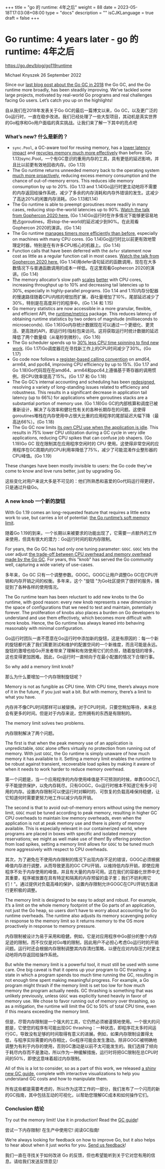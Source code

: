 +++
title = "go 的 runtime: 4年之后"
weight = 88
date = 2023-05-18T17:03:08+08:00
type = "docs"
description = ""
isCJKLanguage = true
draft = false
+++

# Go runtime: 4 years later - go 的 runtime: 4年之后

https://go.dev/blog/go119runtime

Michael Knyszek
26 September 2022

Since our [last blog post about the Go GC in 2018](https://go.dev/blog/ismmkeynote) the Go GC, and the Go runtime more broadly, has been steadily improving. We’ve tackled some large projects, motivated by real-world Go programs and real challenges facing Go users. Let’s catch you up on the highlights!

自从我们在2018年发表关于Go GC的最后一篇博文以来，Go GC，以及更广泛的Go运行时，一直在稳步改进。我们已经处理了一些大型项目，其动机是真实世界的Go程序和Go用户面临的真实挑战。让我们来了解一下其中的亮点吧

### What’s new? 什么是新的？

- `sync.Pool`, a GC-aware tool for reusing memory, has a [lower latency impact](https://go.dev/cl/166960) and [recycles memory much more effectively](https://go.dev/cl/166961) than before. (Go 1.13)sync.Pool，一个有GC意识的重用内存的工具，具有更低的延迟影响，并且比以前更有效地回收内存。(Go 1.13)
- The Go runtime returns unneeded memory back to the operating system [much more proactively](https://go.dev/issue/30333), reducing excess memory consumption and the chance of out-of-memory errors. This reduces idle memory consumption by up to 20%. (Go 1.13 and 1.14)Go运行时更主动地将不需要的内存返回给操作系统，减少了多余的内存消耗和内存外错误的发生。这减少了高达20%的闲置内存消耗。(Go 1.13和1.14)
- The Go runtime is able to preempt goroutines more readily in many cases, reducing stop-the-world latencies up to 90%. [Watch the talk from Gophercon 2020 here.](https://www.youtube.com/watch?v=1I1WmeSjRSw) (Go 1.14)Go运行时在许多情况下能够更容易地抢占goroutines，将stop-the-world的延迟减少到90%。在此观看Gophercon 2020的演讲。(Go 1.14)
- The Go runtime [manages timers more efficiently than before](https://go.dev/cl/171883), especially on machines with many CPU cores. (Go 1.14)Go运行时比以前更有效地管理定时器，特别是在有许多CPU核心的机器上。(Go 1.14)
- Function calls that have been deferred with the `defer` statement now cost as little as a regular function call in most cases. [Watch the talk from Gophercon 2020 here.](https://www.youtube.com/watch?v=DHVeUsrKcbM) (Go 1.14)用defer语句延迟的函数调用，现在在大多数情况下与普通函数调用的成本一样低。在这里观看Gophercon 2020的演讲。(Go 1.14)
- The memory allocator’s slow path [scales](https://go.dev/issue/35112) [better](https://go.dev/issue/37487) with CPU cores, increasing throughput up to 10% and decreasing tail latencies up to 30%, especially in highly-parallel programs. (Go 1.14 and 1.15)内存分配器的慢速路径随着CPU内核的增加而扩展，吞吐量增加了10%，尾部延迟减少了30%，特别是在高度并行的程序中。(Go 1.14 和 1.15)
- Go memory statistics are now accessible in a more granular, flexible, and efficient API, the [runtime/metrics](https://pkg.go.dev/runtime/metrics) package. This reduces latency of obtaining runtime statistics by two orders of magnitude (milliseconds to microseconds). (Go 1.16)Go内存统计数据现在可以通过一个更细化、更灵活、更高效的API，即运行时/指标包来访问。这将获取运行时统计数据的延迟降低了两个数量级（从毫秒到微秒）。(Go 1.16)
- The Go scheduler spends up to [30% less CPU time spinning to find new work](https://go.dev/issue/43997). (Go 1.17)Go调度器花在寻找新工作上的CPU时间减少了30%。(Go 1.17)
- Go code now follows a [register-based calling convention](https://go.dev/issues/40724) on amd64, arm64, and ppc64, improving CPU efficiency by up to 15%. (Go 1.17 and Go 1.18)Go代码现在在amd64、arm64和ppc64上遵循基于寄存器的调用惯例，将CPU效率提高了15%。(Go 1.17 和 Go 1.18)
- The Go GC’s internal accounting and scheduling has been [redesigned](https://go.dev/issue/44167), resolving a variety of long-standing issues related to efficiency and robustness. This results in a significant decrease in application tail latency (up to 66%) for applications where goroutines stacks are a substantial portion of memory use. (Go 1.18)Go GC的内部核算和调度已被重新设计，解决了与效率和健壮性有关的各种长期存在的问题。这使得goroutines堆栈在内存使用中占很大比重的应用程序的尾部延迟大幅下降（最高达66%）。(Go 1.18)
- The Go GC now limits [its own CPU use when the application is idle](https://go.dev/issue/44163). This results in 75% lower CPU utilization during a GC cycle in very idle applications, reducing CPU spikes that can confuse job shapers. (Go 1.19)Go GC 现在限制其在应用程序空闲时的 CPU 使用。这使得非常空闲的应用程序在GC周期内的CPU利用率降低了75%，减少了可能混淆作业整形器的CPU峰值。(Go 1.19)

These changes have been mostly invisible to users: the Go code they’ve come to know and love runs better, just by upgrading Go.

这些变化对用户来说大多是不可见的：他们所熟悉和喜爱的Go代码运行得更好，只是通过升级Go。

### A new knob 一个新的旋钮

With Go 1.19 comes an long-requested feature that requires a little extra work to use, but carries a lot of potential: [the Go runtime’s soft memory limit](https://pkg.go.dev/runtime/debug#SetMemoryLimit).

随着Go 1.19的到来，一个长期以来被要求的功能出现了，它需要一点额外的工作来使用，但具有很大的潜力：Go运行时间的软内存限制。

For years, the Go GC has had only one tuning parameter: `GOGC`. `GOGC` lets the user adjust [the trade-off between CPU overhead and memory overhead made by the Go GC](https://pkg.go.dev/runtime/debug#SetGCPercent). For years, this "knob" has served the Go community well, capturing a wide variety of use-cases.

多年来，Go GC 只有一个调整参数。GOGC。GOGC让用户调整Go GC在CPU开销和内存开销之间的权衡。多年来，这个 "旋钮 "为Go社区提供了很好的服务，捕捉到了各种各样的使用情况。

The Go runtime team has been reluctant to add new knobs to the Go runtime, with good reason: every new knob represents a new *dimension* in the space of configurations that we need to test and maintain, potentially forever. The proliferation of knobs also places a burden on Go developers to understand and use them effectively, which becomes more difficult with more knobs. Hence, the Go runtime has always leaned into behaving reasonably with minimal configuration.

Go运行时团队一直不愿意在Go运行时中添加新的旋钮，这是有原因的：每一个新的旋钮都代表了我们需要测试和维护的配置空间的一个新维度，而且可能是永远。旋钮的激增也给Go开发者带来了理解和有效使用它们的负担，随着旋钮的增多，这也变得更加困难。因此，Go运行时一直倾向于在最小配置的情况下合理行事。

So why add a memory limit knob?

那么为什么要增加一个内存限制旋钮呢？

Memory is not as fungible as CPU time. With CPU time, there’s always more of it in the future, if you just wait a bit. But with memory, there’s a limit to what you have.

内存并不像CPU时间那样可以被替换。对于CPU时间，只要您稍加等待，未来总会有更多的时间。但是对于内存来说，您所拥有的东西是有限制的。

The memory limit solves two problems.

内存限制解决了两个问题。

The first is that when the peak memory use of an application is unpredictable, `GOGC` alone offers virtually no protection from running out of memory. With just `GOGC`, the Go runtime is simply unaware of how much memory it has available to it. Setting a memory limit enables the runtime to be robust against transient, recoverable load spikes by making it aware of when it needs to work harder to reduce memory overhead.

第一个问题是，当一个应用程序的内存使用峰值是不可预测的时候，单靠GOGC几乎不能提供保护，以免内存耗尽。只有GOGC，Go运行时根本不知道它有多少可用的内存。设置内存限制可以使运行时对瞬时的、可恢复的负载高峰保持稳健，让它知道何时需要更努力地工作以减少内存开销。

The second is that to avoid out-of-memory errors without using the memory limit, `GOGC` must be tuned according to peak memory, resulting in higher GC CPU overheads to maintain low memory overheads, even when the application is not at peak memory use and there is plenty of memory available. This is especially relevant in our containerized world, where programs are placed in boxes with specific and isolated memory reservations; we might as well make use of them! By offering protection from load spikes, setting a memory limit allows for `GOGC` to be tuned much more aggressively with respect to CPU overheads.

其次，为了避免在不使用内存限制的情况下出现内存不足的错误，GOGC必须根据峰值内存进行调整，从而导致更高的GC CPU开销，以维持低内存开销，即使应用程序不处于内存使用的峰值，并且有大量的内存可用。这在我们的容器化世界中尤其重要，程序被放置在具有特定和隔离的内存预留的盒子里；我们不妨利用它们！"。通过提供对负载高峰的保护，设置内存限制允许GOGC在CPU开销方面进行更积极的调整。

The memory limit is designed to be easy to adopt and robust. For example, it’s a limit on the whole memory footprint of the Go parts of an application, not just the Go heap, so users don’t have to worry about accounting for Go runtime overheads. The runtime also adjusts its memory scavenging policy in response to the memory limit so it returns memory to the OS more proactively in response to memory pressure.

内存限制被设计为易于采用和稳健。例如，它是对应用程序中Go部分的整个内存足迹的限制，而不仅仅是对Go堆的限制，因此用户不必担心考虑Go运行时的开销问题。运行时还会根据内存限制调整其内存清扫策略，以便在应对内存压力时更主动地将内存返回给操作系统。

But while the memory limit is a powerful tool, it must still be used with some care. One big caveat is that it opens up your program to GC thrashing: a state in which a program spends too much time running the GC, resulting in not enough time spent making meaningful progress. For example, a Go program might thrash if the memory limit is set too low for how much memory the program actually needs. GC thrashing is something that was unlikely previously, unless `GOGC` was explicitly tuned heavily in favor of memory use. We chose to favor running out of memory over thrashing, so as a mitigation, the runtime will limit the GC to 50% of total CPU time, even if this means exceeding the memory limit.

但是，尽管内存限制是一个强大的工具，它仍然必须被谨慎地使用。一个很大的问题是，它使您的程序有可能出现GC thrashing：一种状态，即程序花太多时间运行GC，导致没有足够的时间取得有意义的进展。例如，如果内存限制设置得太低，与程序实际需要的内存相比，Go程序可能会发生激动。除非GOGC被明确地调整为有利于内存的使用，否则GC激动是以前不太可能发生的。我们选择了倾向于耗尽内存而不是激动，所以作为一种缓解措施，运行时将把GC限制在总CPU时间的50%，即使这意味着超过内存限制。

All of this is a lot to consider, so as a part of this work, we released [a shiny new GC guide](https://go.dev/doc/gc-guide), complete with interactive visualizations to help you understand GC costs and how to manipulate them.

所有这些都是需要考虑的，所以作为这项工作的一部分，我们发布了一个闪亮的新的GC指南，其中包括互动的可视化，以帮助您理解GC成本和如何操作它们。

### Conclusion 结论

Try out the memory limit! Use it in production! Read the [GC guide](https://go.dev/doc/gc-guide)!

尝试一下内存限制! 在生产中使用它! 阅读GC指南!

We’re always looking for feedback on how to improve Go, but it also helps to hear about when it just works for you. [Send us feedback](https://groups.google.com/g/golang-dev)!

我们一直在寻找关于如何改进 Go 的反馈，但也希望能听到关于它对您有用的信息。请给我们发送反馈意见!
